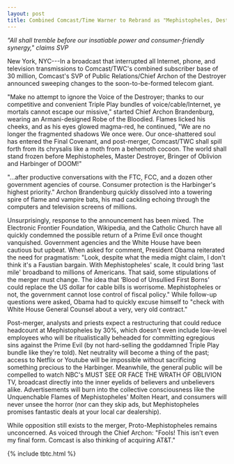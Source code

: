 ```yaml
---
layout: post
title: Combined Comcast/Time Warner to Rebrand as "Mephistopheles, Destroyer of Worlds"
---
```


*"All shall tremble before our insatiable power and consumer-friendly synergy," claims SVP*

New York, NYC---In a broadcast that interrupted all Internet, phone, and television transmissions to Comcast/TWC's combined subscriber base of 30 million, Comcast's SVP of Public Relations/Chief Archon of the Destroyer announced sweeping changes to the soon-to-be-formed telecom giant.

"Make no attempt to ignore the Voice of the Destroyer; thanks to our competitive and convenient Triple Play bundles of voice/cable/Internet, ye mortals cannot escape our missive," started Chief Archon Brandenburg, wearing an Armani-designed Robe of the Bloodied. Flames licked his cheeks, and as his eyes glowed magma-red, he continued, "We are no longer the fragmented shadows We once were. Our once-shattered soul has entered the Final Covenant, and post-merger, Comcast/TWC shall spill forth from its chrysalis like a moth from a behemoth cocoon. The world shall stand frozen before Mephistopheles, Master Destroyer, Bringer of Oblivion and Harbinger of DOOM!"

"...after productive conversations with the FTC, FCC, and a dozen other government agencies of course. Consumer protection is the Harbinger's highest priority." Archon Brandenburg quickly dissolved into a towering spire of flame and vampire bats, his mad cackling echoing through the computers and television screens of millions.

Unsurprisingly, response to the announcement has been mixed. The Electronic Frontier Foundation, Wikipedia, and the Catholic Church have all quickly condemned the possible return of a Prime Evil once thought vanquished. Government agencies and the White House have been cautious but upbeat. When asked for comment, President Obama reiterated the need for pragmatism: "Look, despite what the media might claim, I don't think it's a Faustian bargain. With Mephistopheles' scale, It could bring ‘last mile' broadband to millions of Americans. That said, some stipulations of the merger must change. The idea that ‘Blood of Unsullied First Borns' could replace the US dollar for cable bills is worrisome. Mephistopheles or not, the government cannot lose control of fiscal policy." While follow-up questions were asked, Obama had to quickly excuse himself to "check with White House General Counsel about a very, very old contract."

Post-merger, analysts and priests expect a restructuring that could reduce headcount at Mephistopheles by 30%, which doesn't even include low-level employees who will be ritualistically beheaded for committing egregious sins against the Prime Evil (by not hard-selling the goddamned Triple Play bundle like they're told). Net neutrality will become a thing of the past; access to Netflix or Youtube will be impossible without sacrificing something precious to the Harbinger. Meanwhile, the general public will be compelled to watch NBC's MUST SEE OR FACE THE WRATH OF OBLIVION TV, broadcast directly into the inner eyelids of believers and unbelievers alike. Advertisements will burn into the collective consciousness like the Unquenchable Flames of Mephistopheles' Molten Heart, and consumers will never unsee the horror (nor can they skip ads, but Mephistopheles promises fantastic deals at your local car dealership).

While opposition still exists to the merger, Proto-Mephistopheles remains unconcerned. As voiced through the Chief Archon: "Fools! This isn't even my final form. Comcast is also thinking of acquiring AT&amp;T."

{% include tbtc.html %}
